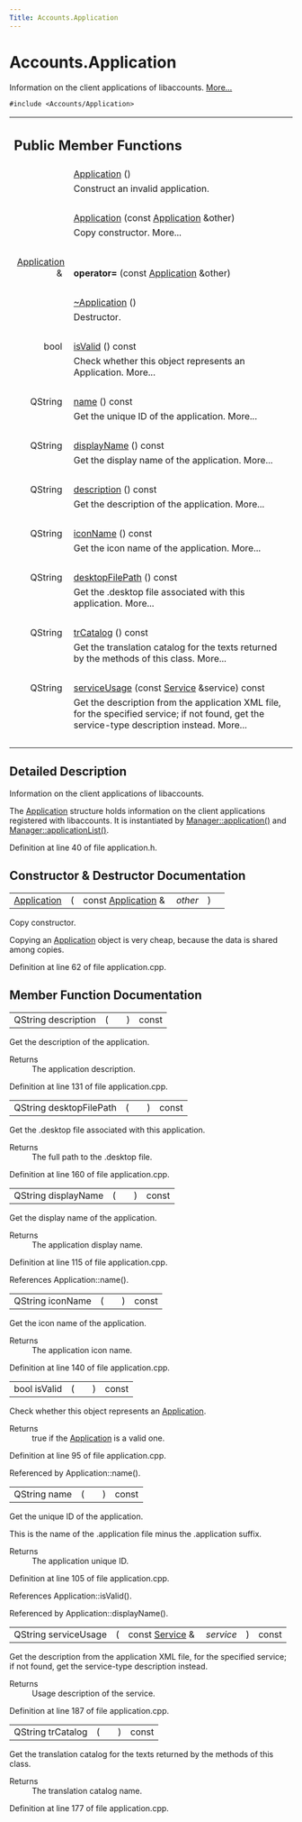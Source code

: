 ```yaml
---
Title: Accounts.Application
---
```


# Accounts.Application

<p>Information on the client applications of libaccounts.  
<a href="#details">More...</a></p>
<p><code>#include &lt;Accounts/Application&gt;</code></p>
<table class="memberdecls">
<tr class="heading"><td colspan="2"><h2 class="groupheader">
Public Member Functions</h2></td></tr>
<tr class="memitem:aec7d6461aa7be31d98eff24b9d69ae3d"><td class="memItemLeft" align="right" valign="top">
&#160;</td><td class="memItemRight" valign="bottom"><a class="el" href="#aec7d6461aa7be31d98eff24b9d69ae3d">Application</a> ()</td></tr>
<tr class="memdesc:aec7d6461aa7be31d98eff24b9d69ae3d"><td class="mdescLeft">&#160;</td><td class="mdescRight">Construct an invalid application. <br /></td></tr>
<tr class="separator:aec7d6461aa7be31d98eff24b9d69ae3d"><td class="memSeparator" colspan="2">&#160;</td></tr>
<tr class="memitem:af5e0a77dad01833eddabf0def1caa475"><td class="memItemLeft" align="right" valign="top">&#160;</td><td class="memItemRight" valign="bottom"><a class="el" href="#af5e0a77dad01833eddabf0def1caa475">Application</a> (const <a class="el" href="index.html">Application</a> &amp;other)</td></tr>
<tr class="memdesc:af5e0a77dad01833eddabf0def1caa475"><td class="mdescLeft">&#160;</td><td class="mdescRight">Copy constructor.  More...<br /></td></tr>
<tr class="separator:af5e0a77dad01833eddabf0def1caa475"><td class="memSeparator" colspan="2">&#160;</td></tr>
<tr class="memitem:a645636c24dff51fd2b9ec75fc083b928"><td class="memItemLeft" align="right" valign="top">
<a class="el" href="index.html">Application</a> &amp;&#160;</td><td class="memItemRight" valign="bottom"><b>operator=</b> (const <a class="el" href="index.html">Application</a> &amp;other)</td></tr>
<tr class="separator:a645636c24dff51fd2b9ec75fc083b928"><td class="memSeparator" colspan="2">&#160;</td></tr>
<tr class="memitem:a713b51c450f3ae9db74cd857c2419173"><td class="memItemLeft" align="right" valign="top">
&#160;</td><td class="memItemRight" valign="bottom"><a class="el" href="#a713b51c450f3ae9db74cd857c2419173">~Application</a> ()</td></tr>
<tr class="memdesc:a713b51c450f3ae9db74cd857c2419173"><td class="mdescLeft">&#160;</td><td class="mdescRight">Destructor. <br /></td></tr>
<tr class="separator:a713b51c450f3ae9db74cd857c2419173"><td class="memSeparator" colspan="2">&#160;</td></tr>
<tr class="memitem:aac1b70a2ed67ead038c4d3f5ac4d8a81"><td class="memItemLeft" align="right" valign="top">bool&#160;</td><td class="memItemRight" valign="bottom"><a class="el" href="#aac1b70a2ed67ead038c4d3f5ac4d8a81">isValid</a> () const </td></tr>
<tr class="memdesc:aac1b70a2ed67ead038c4d3f5ac4d8a81"><td class="mdescLeft">&#160;</td><td class="mdescRight">Check whether this object represents an Application.  More...<br /></td></tr>
<tr class="separator:aac1b70a2ed67ead038c4d3f5ac4d8a81"><td class="memSeparator" colspan="2">&#160;</td></tr>
<tr class="memitem:a2b0a198f837184bf6fff555cee3ce770"><td class="memItemLeft" align="right" valign="top">QString&#160;</td><td class="memItemRight" valign="bottom"><a class="el" href="#a2b0a198f837184bf6fff555cee3ce770">name</a> () const </td></tr>
<tr class="memdesc:a2b0a198f837184bf6fff555cee3ce770"><td class="mdescLeft">&#160;</td><td class="mdescRight">Get the unique ID of the application.  More...<br /></td></tr>
<tr class="separator:a2b0a198f837184bf6fff555cee3ce770"><td class="memSeparator" colspan="2">&#160;</td></tr>
<tr class="memitem:a9def71dea12661002bb3a63b3b91d08d"><td class="memItemLeft" align="right" valign="top">QString&#160;</td><td class="memItemRight" valign="bottom"><a class="el" href="#a9def71dea12661002bb3a63b3b91d08d">displayName</a> () const </td></tr>
<tr class="memdesc:a9def71dea12661002bb3a63b3b91d08d"><td class="mdescLeft">&#160;</td><td class="mdescRight">Get the display name of the application.  More...<br /></td></tr>
<tr class="separator:a9def71dea12661002bb3a63b3b91d08d"><td class="memSeparator" colspan="2">&#160;</td></tr>
<tr class="memitem:aeaebc63d2181b1a4506603f4e03f1275"><td class="memItemLeft" align="right" valign="top">QString&#160;</td><td class="memItemRight" valign="bottom"><a class="el" href="#aeaebc63d2181b1a4506603f4e03f1275">description</a> () const </td></tr>
<tr class="memdesc:aeaebc63d2181b1a4506603f4e03f1275"><td class="mdescLeft">&#160;</td><td class="mdescRight">Get the description of the application.  More...<br /></td></tr>
<tr class="separator:aeaebc63d2181b1a4506603f4e03f1275"><td class="memSeparator" colspan="2">&#160;</td></tr>
<tr class="memitem:a038b22680aca535f9972908fe2f1f6a1"><td class="memItemLeft" align="right" valign="top">QString&#160;</td><td class="memItemRight" valign="bottom"><a class="el" href="#a038b22680aca535f9972908fe2f1f6a1">iconName</a> () const </td></tr>
<tr class="memdesc:a038b22680aca535f9972908fe2f1f6a1"><td class="mdescLeft">&#160;</td><td class="mdescRight">Get the icon name of the application.  More...<br /></td></tr>
<tr class="separator:a038b22680aca535f9972908fe2f1f6a1"><td class="memSeparator" colspan="2">&#160;</td></tr>
<tr class="memitem:a8e3558c6d34db1186be87e3483ff59f8"><td class="memItemLeft" align="right" valign="top">QString&#160;</td><td class="memItemRight" valign="bottom"><a class="el" href="#a8e3558c6d34db1186be87e3483ff59f8">desktopFilePath</a> () const </td></tr>
<tr class="memdesc:a8e3558c6d34db1186be87e3483ff59f8"><td class="mdescLeft">&#160;</td><td class="mdescRight">Get the .desktop file associated with this application.  More...<br /></td></tr>
<tr class="separator:a8e3558c6d34db1186be87e3483ff59f8"><td class="memSeparator" colspan="2">&#160;</td></tr>
<tr class="memitem:a6c73afd4753195ea4eee794c95a770dd"><td class="memItemLeft" align="right" valign="top">QString&#160;</td><td class="memItemRight" valign="bottom"><a class="el" href="#a6c73afd4753195ea4eee794c95a770dd">trCatalog</a> () const </td></tr>
<tr class="memdesc:a6c73afd4753195ea4eee794c95a770dd"><td class="mdescLeft">&#160;</td><td class="mdescRight">Get the translation catalog for the texts returned by the methods of this class.  More...<br /></td></tr>
<tr class="separator:a6c73afd4753195ea4eee794c95a770dd"><td class="memSeparator" colspan="2">&#160;</td></tr>
<tr class="memitem:a3e79b6f20785764a31a750544fde6f39"><td class="memItemLeft" align="right" valign="top">QString&#160;</td><td class="memItemRight" valign="bottom"><a class="el" href="#a3e79b6f20785764a31a750544fde6f39">serviceUsage</a> (const <a class="el" href="Accounts.Service.md">Service</a> &amp;service) const </td></tr>
<tr class="memdesc:a3e79b6f20785764a31a750544fde6f39"><td class="mdescLeft">&#160;</td><td class="mdescRight">Get the description from the application XML file, for the specified service; if not found, get the service-type description instead.  More...<br /></td></tr>
<tr class="separator:a3e79b6f20785764a31a750544fde6f39"><td class="memSeparator" colspan="2">&#160;</td></tr>
</table>
<a name="details" id="details"></a><h2 class="groupheader">Detailed Description</h2>
<p>Information on the client applications of libaccounts. </p>
<p>The <a class="el" href="index.html" title="Information on the client applications of libaccounts. ">Application</a> structure holds information on the client applications registered with libaccounts. It is instantiated by <a class="el" href="Accounts.Manager.md#a28ff538d5abd52ff691e30ed75a6b41f" title="Get an object representing an application. ">Manager::application()</a> and <a class="el" href="Accounts.Manager.md#ae18f9f8c59a4e15e8849dd832c54b874" title="List the registered applications which support the given service. ">Manager::applicationList()</a>. </p>
<p>Definition at line 40 of file application.h.</p>
<h2 class="groupheader">Constructor &amp; Destructor Documentation</h2>
<table class="memname">
<tr>
<td class="memname"><a class="el" href="index.html">Application</a> </td>
<td>(</td>
<td class="paramtype">const <a class="el" href="index.html">Application</a> &amp;&#160;</td>
<td class="paramname"><em>other</em></td><td>)</td>
<td></td>
</tr>
</table>
<p>Copy constructor. </p>
<p>Copying an <a class="el" href="index.html" title="Information on the client applications of libaccounts. ">Application</a> object is very cheap, because the data is shared among copies. </p>
<p>Definition at line 62 of file application.cpp.</p>
<h2 class="groupheader">Member Function Documentation</h2>
<table class="memname">
<tr>
<td class="memname">QString description </td>
<td>(</td>
<td class="paramname"></td><td>)</td>
<td> const</td>
</tr>
</table>
<p>Get the description of the application. </p>
<dl class="section return"><dt>Returns</dt><dd>The application description. </dd></dl>
<p>Definition at line 131 of file application.cpp.</p>
<table class="memname">
<tr>
<td class="memname">QString desktopFilePath </td>
<td>(</td>
<td class="paramname"></td><td>)</td>
<td> const</td>
</tr>
</table>
<p>Get the .desktop file associated with this application. </p>
<dl class="section return"><dt>Returns</dt><dd>The full path to the .desktop file. </dd></dl>
<p>Definition at line 160 of file application.cpp.</p>
<table class="memname">
<tr>
<td class="memname">QString displayName </td>
<td>(</td>
<td class="paramname"></td><td>)</td>
<td> const</td>
</tr>
</table>
<p>Get the display name of the application. </p>
<dl class="section return"><dt>Returns</dt><dd>The application display name. </dd></dl>
<p>Definition at line 115 of file application.cpp.</p>
<p>References Application::name().</p>
<table class="memname">
<tr>
<td class="memname">QString iconName </td>
<td>(</td>
<td class="paramname"></td><td>)</td>
<td> const</td>
</tr>
</table>
<p>Get the icon name of the application. </p>
<dl class="section return"><dt>Returns</dt><dd>The application icon name. </dd></dl>
<p>Definition at line 140 of file application.cpp.</p>
<table class="memname">
<tr>
<td class="memname">bool isValid </td>
<td>(</td>
<td class="paramname"></td><td>)</td>
<td> const</td>
</tr>
</table>
<p>Check whether this object represents an <a class="el" href="index.html" title="Information on the client applications of libaccounts. ">Application</a>. </p>
<dl class="section return"><dt>Returns</dt><dd>true if the <a class="el" href="index.html" title="Information on the client applications of libaccounts. ">Application</a> is a valid one. </dd></dl>
<p>Definition at line 95 of file application.cpp.</p>
<p>Referenced by Application::name().</p>
<table class="memname">
<tr>
<td class="memname">QString name </td>
<td>(</td>
<td class="paramname"></td><td>)</td>
<td> const</td>
</tr>
</table>
<p>Get the unique ID of the application. </p>
<p>This is the name of the .application file minus the .application suffix. </p><dl class="section return"><dt>Returns</dt><dd>The application unique ID. </dd></dl>
<p>Definition at line 105 of file application.cpp.</p>
<p>References Application::isValid().</p>
<p>Referenced by Application::displayName().</p>
<table class="memname">
<tr>
<td class="memname">QString serviceUsage </td>
<td>(</td>
<td class="paramtype">const <a class="el" href="Accounts.Service.md">Service</a> &amp;&#160;</td>
<td class="paramname"><em>service</em></td><td>)</td>
<td> const</td>
</tr>
</table>
<p>Get the description from the application XML file, for the specified service; if not found, get the service-type description instead. </p>
<dl class="section return"><dt>Returns</dt><dd>Usage description of the service. </dd></dl>
<p>Definition at line 187 of file application.cpp.</p>
<table class="memname">
<tr>
<td class="memname">QString trCatalog </td>
<td>(</td>
<td class="paramname"></td><td>)</td>
<td> const</td>
</tr>
</table>
<p>Get the translation catalog for the texts returned by the methods of this class. </p>
<dl class="section return"><dt>Returns</dt><dd>The translation catalog name. </dd></dl>
<p>Definition at line 177 of file application.cpp.</p>

